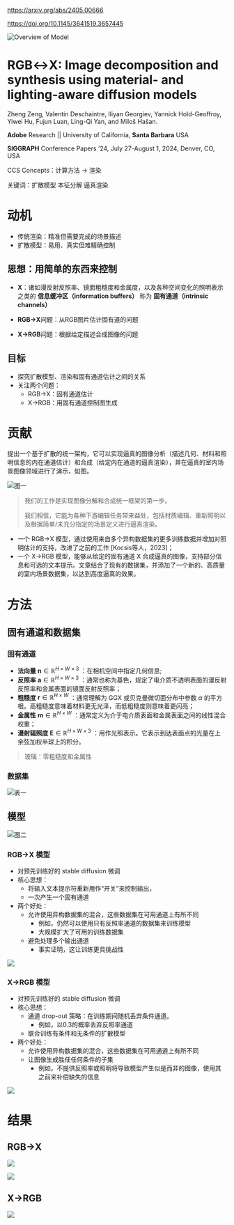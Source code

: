https://arxiv.org/abs/2405.00666

https://doi.org/10.1145/3641519.3657445

![Overview of Model](https://github.com/hongsi466474/A4MD/blob/6f0668dc2f3bbf5b0970b892b07bab3c79bc2f92/%E5%9B%BE%E7%89%87/RGB%E2%86%94X/IMG_0278.jpeg?raw=true)

# RGB↔X: Image decomposition and synthesis using material- and lighting-aware diffusion models

Zheng Zeng, Valentin Deschaintre, Iliyan Georgiev, Yannick Hold-Geoffroy, Yiwei Hu, Fujun Luan, Ling-Qi Yan, and Miloš Hašan.

**Adobe** Research || University of California, **Santa Barbara** USA

**SIGGRAPH** Conference Papers ’24, July 27-August 1, 2024, Denver, CO, USA

CCS Concepts：计算方法 $\to$ 渲染

关键词：扩散模型 本征分解 逼真渲染

# 动机

- 传统渲染：精准但需要完成的场景描述
- 扩散模型：易用、真实但难精确控制

<!--- 探索 *扩散模型* 、 *渲染* 和 *固有通道估计* 之间的联系，重点关注材质/光线估计和以材质/光线为条件的图像合成，所有这些都在同一个扩散框架中进行。 --->

## 思想：用简单的东西来控制

- **X**：诸如漫反射反照率、镜面粗糙度和金属度，以及各种空间变化的照明表示之类的 **信息缓冲区（information buffers）** 称为 **固有通道（intrinsic channels）**

- **RGB→X**问题：从RGB图片估计固有道的问题

- **X→RGB**问题：根据给定描述合成图像的问题

## 目标

- 探究扩散模型、渲染和固有通道估计之间的关系
- 关注两个问题：
	- RGB→X：固有通道估计
	- X→RGB：用固有通道控制图生成

# 贡献

提出一个基于扩散的统一架构，它可以实现逼真的图像分析（描述几何、材料和照明信息的内在通道估计）和合成（给定内在通道的逼真渲染），并在逼真的室内场景图像领域进行了演示，如图。

![图一](https://github.com/hongsi466474/A4MD/blob/6f0668dc2f3bbf5b0970b892b07bab3c79bc2f92/%E5%9B%BE%E7%89%87/RGB%E2%86%94X/IMG_0277.jpeg?raw=true)

> 我们的工作是实现图像分解和合成统一框架的第一步。
> 
> 我们相信，它能为各种下游编辑任务带来益处，包括材质编辑、重新照明以及根据简单/未充分指定的场景定义进行逼真渲染。

- 一个 RGB→X 模型，通过使用来自多个异构数据集的更多训练数据并增加对照明估计的支持，改进了之前的工作 [Kocsis等人，2023]；
- 一个 X→RGB 模型，能够从给定的固有通道 X 合成逼真的图像，支持部分信息和可选的文本提示。文章结合了现有的数据集，并添加了一个新的、高质量的室内场景数据集，以达到高度逼真的效果。

# 方法

## 固有通道和数据集

### 固有通道
- **法向量** $\mathbf{n}\in\mathbb{R}^{H\times W\times 3}$ ：在相机空间中指定几何信息;
- **反照率** $\mathbf{a}\in\mathbb{R}^{H\times W\times 3}$ ：通常也称为基色，规定了电介质不透明表面的漫反射反照率和金属表面的镜面反射反照率；
- **粗糙度** $\mathbf{r}\in\mathbb{R}^{H\times W}$ ：通常理解为 GGX 或贝克曼微切面分布中参数 $\alpha$ 的平方根。高粗糙度意味着材料更无光泽，而低粗糙度则意味着更闪亮；
- **金属性** $\mathbf{m}\in\mathbb{R}^{H\times W}$ ：通常定义为介于电介质表面和金属表面之间的线性混合权重；
- **漫射辐照度** $\mathbf{E}\in\mathbb{R}^{H\times W\times 3}$ ：用作光照表示。它表示到达表面点的光量在上余弦加权半球上的积分。

> 玻璃：零粗糙度和金属性

### 数据集

![表一](https://github.com/hongsi466474/A4MD/blob/6f0668dc2f3bbf5b0970b892b07bab3c79bc2f92/%E5%9B%BE%E7%89%87/RGB%E2%86%94X/IMG_0279.jpeg?raw=true)
## 模型

![图二](https://github.com/hongsi466474/A4MD/blob/6f0668dc2f3bbf5b0970b892b07bab3c79bc2f92/%E5%9B%BE%E7%89%87/RGB%E2%86%94X/IMG_0278.jpeg?raw=true)

### RGB→X 模型

- 对预先训练好的 stable diffusion 微调
- 核心思想：
	- 将输入文本提示符重新用作“开关”来控制输出，
	- 一次产生一个固有通道
- 两个好处：
	- 允许使用异构数据集的混合，这些数据集在可用通道上有所不同
		- 例如，仍然可以使用只有反照率通道的数据集来训练模型
		- 大规模扩大了可用的训练数据集
	- 避免处理多个输出通道
		- 事实证明，这让训练更具挑战性

![](https://github.com/hongsi466474/A4MD/blob/6f0668dc2f3bbf5b0970b892b07bab3c79bc2f92/%E5%9B%BE%E7%89%87/RGB%E2%86%94X/X-%3ERGB.jpeg?raw=true)

### X→RGB 模型

- 对预先训练好的 stable diffusion 微调
- 核心思想：
	- 通道 drop-out 策略：在训练期间随机丢弃条件通道。
		- 例如，以0.3的概率丢弃反照率通道
	- 联合训练有条件和无条件的扩散模型
- 两个好处：
	- 允许使用异构数据集的混合，这些数据集在可用通道上有所不同
	- 让图像生成胜任任何条件的子集
		- 例如，不提供反照率或照明将导致模型产生似是而非的图像，使用其之前来补偿缺失的信息
 
![](https://github.com/hongsi466474/A4MD/blob/6f0668dc2f3bbf5b0970b892b07bab3c79bc2f92/%E5%9B%BE%E7%89%87/RGB%E2%86%94X/X-%3ERGB.jpeg?raw=true)

# 结果

## RGB→X

![](https://github.com/hongsi466474/A4MD/blob/6f0668dc2f3bbf5b0970b892b07bab3c79bc2f92/%E5%9B%BE%E7%89%87/RGB%E2%86%94X/IMG_0085.jpeg?raw=true)

![](https://github.com/hongsi466474/A4MD/blob/6f0668dc2f3bbf5b0970b892b07bab3c79bc2f92/%E5%9B%BE%E7%89%87/RGB%E2%86%94X/IMG_0282.jpeg?raw=true)

## X→RGB

![](https://github.com/hongsi466474/A4MD/blob/6f0668dc2f3bbf5b0970b892b07bab3c79bc2f92/%E5%9B%BE%E7%89%87/RGB%E2%86%94X/IMG_0283.jpeg?raw=ture)
